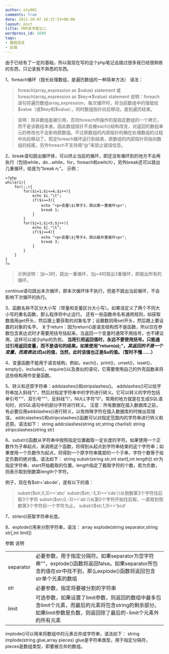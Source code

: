 ```yaml
---
author: ety001
comments: true
date: 2011-10-07 16:37:53+00:00
layout: post
title: PHP读书笔记二
wordpress_id: 1699
tags:
- 编程语言
- 后端
---
```


由于已经有了一定的基础，所以我现在写的这个php笔记会跳过很多我已经很熟练的东西，只记录我不熟悉的东西。

1、foreach循环（擅长处理数组，是遍历数组的一种简单方法）
语法：


<blockquote>
foreach(array_expression as $value)
	statement
或
foreach(array_expression as $key=>$value)
	statement
说明：foreach语句将遍历数组array_expression，每次循环时，将当前数组中的值赋给$value（或$key和$value），同时数组指针向后移动，直到遍历结束。
</blockquote>


<!-- more -->


<blockquote>
说明：除非数组是被引用，否则foreach所操作的是指定数组的一个拷贝，而不是该数组本身。因此数组指针不会被each()结构改变，对返回的数组单元的修改也不会影响原数组。不过原数组的内部指针的确在处理数组的过程中向前移动了。假定foreach循环运行到结束，原数组的内部指针将指向数组的结尾。另外foreach不支持用“@”来禁止错误信息。
</blockquote>



2、break语句跳出循环体，可以终止当前的循环，即还没有循环到的地方不会再执行（包括while，do…while，for，foreach和switch），另外break还可以跳出几重循环，给是为“break n;”。
示例：

```
<?php
while(1){
	for(;;){
		for($i=1;$i<=4;$i++){
			echo $i."\t";
			if($i==3){
				echo "<p>变量\$i等于3，跳出第一重循环<p>";
				break 1;
			}
		}
		for($j=1;$j<5;$j++){
			echo $j."\t";
			if($j==4){
				echo "<p>变量\$j等于4，跳出最外重循环<p>";
				break 3;
			}
		}
	}
}
?>
```

<blockquote>示例说明：当i=3时，跳出一重循环，当j=4时跳出3重循环，即跳出所有的循环。</blockquote>

continue语句跳出本次循环，即本次循环体不执行，但是不跳出当前循环，不会影响下次循环的执行。

3、函数名称不区分大小写（常量和变量区分大小写）。如果误定义了两个不同大小写的重名函数，那么程序将中止运行。
还有一些函数命名有通用规则，如获取数值用get开头，然后跟上要获取的对象名字；设置数则用set开头，然后跟上要设置的对象的名字。
关于return：因为return()是语言结构而不是函数，所以仅在参数包含表达式时才需要用括号括起来。当返回一个变量时通常不用括号，也不建议用，这样可以减少php的负担。
**当用引用返回值时，永远不要使用括号。只能通过引用返回变量，而不是语句的结果。如果使用“return($a);”，其返回的不是一个变量，而是表达式($a)的值，当然，此时该值也正是$a的值。（暂时不懂……）**

4、变量函数不能用于语言结构，例如，each()，print()，unset()，isset()，empty()，include()，require()以及类似的语句，它需要使用自己的外壳函数来将这些结构用作变量函数。

5、转义和还原字符串：addslashes()和stripslashes()。
addslashes()可以给字符串加入斜线“\”，然后对指定字符串中的字符进行转义。它可以转义的字符包括单引号“'”、双引号“"”、反斜线”\“，NULL字符”0“。常用的地方就是在生成SQL语句时，对SQL语句中的部分字符进行转义。
注意：所有数据在插入数据库之前，有必要应用addslashes()进行转义，以免特殊字符在插入数据库的时候出现错误。
addcslashes()和stripcslashes()函数可以对指定范围内的字符串进行转义和还原。语法如下：
string addcslashes(string str,string charlist)
string stripcslashes(string str)

6、substr()函数从字符串中按照指定位置截取一定长度的字符。如果使用一个正数作为子串起点，来调用这个函数，将得到从起点到字符串结束的这个字符串；如果使用一个负数作为起点，将得到一个原字符串尾部的一个子串，字符个数等于给定负数的绝对值。语法如下：
string substr(string str,int start[,int length])
str为指定字符串，start开始截取的位置，length指定了截取字符的个数，若为负数，则表示取到倒数第length个字符。

例子，现在有$str='abcde'，遂有以下的值：


<blockquote>substr($str,0,3)=='abc'
substr($str,-3,3)=='cde'//从倒数第3个字符往后取3个字符
substr($str,0,-3)=='ab'//从第0个字符开始往后取，一直取到倒数第3个字符前一个字符为止。
substr($str,1,3)=='bcd'</blockquote>



7、strlen()获取字符串长度。

8、explode()用来分割字符串，语法：
array explode(string separator,string str[,int limit])
<table cellpadding="0" cellspacing="0" >
<tbody >
<tr >
参数
说明
</tr>
<tr >

<td >separator
</td>

<td >必要参数，用于指定分隔符。如果separator为空字符串""，explode()函数将返回false。如果separator所包含的值在str中找不到，那么explode()函数将返回包含str单个元素的数组
</td>
</tr>
<tr >

<td >str
</td>

<td >必要参数，指定将要被分割的字符串
</td>
</tr>
<tr >

<td >limit
</td>

<td >可选参数，如果设置了limit参数，则返回的数组中最多包含limit个元素，而最后的元素将包含string的剩余部分。如果limit参数是负数，则返回除了最后的-limit个元素外的所有元素
</td>
</tr>
</tbody>
</table>

implode()可以用来将数组中的元素合并成字符串，语法如下：
string implode(string glue,array pieces)
glue是字符串类型，用于指定分隔符，pieces是数组类型，即要被合并的数组。

